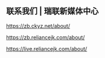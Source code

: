 联系我们 | 瑞联新媒体中心
-------------------------

https://zb.ckyz.net/about/

https://zb.reliancejk.com/about/

https://live.reliancejk.com/about/
